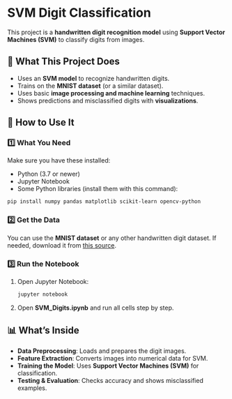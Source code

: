 # SVM Digit Classification  

This project is a **handwritten digit recognition model** using **Support Vector Machines (SVM)** to classify digits from images.  

## 📌 What This Project Does  

- Uses an **SVM model** to recognize handwritten digits.  
- Trains on the **MNIST dataset** (or a similar dataset).  
- Uses basic **image processing and machine learning** techniques.  
- Shows predictions and misclassified digits with **visualizations**.  

## 🚀 How to Use It  

### 1️⃣ What You Need  

Make sure you have these installed:  

- Python (3.7 or newer)  
- Jupyter Notebook  
- Some Python libraries (install them with this command):  

```bash
pip install numpy pandas matplotlib scikit-learn opencv-python
```  

### 2️⃣ Get the Data  

You can use the **MNIST dataset** or any other handwritten digit dataset. If needed, download it from [this source](http://yann.lecun.com/exdb/mnist/).  

### 3️⃣ Run the Notebook  

1. Open Jupyter Notebook:  
   ```bash
   jupyter notebook
   ```  
2. Open **SVM_Digits.ipynb** and run all cells step by step.  

## 📊 What’s Inside  

- **Data Preprocessing**: Loads and prepares the digit images.  
- **Feature Extraction**: Converts images into numerical data for SVM.  
- **Training the Model**: Uses **Support Vector Machines (SVM)** for classification.  
- **Testing & Evaluation**: Checks accuracy and shows misclassified examples.  
